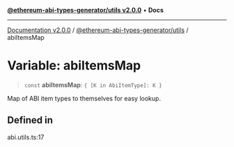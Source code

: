 [**@ethereum-abi-types-generator/utils v2.0.0**](../README.md) • **Docs**

***

[Documentation v2.0.0](../../../packages.md) / [@ethereum-abi-types-generator/utils](../README.md) / abiItemsMap

# Variable: abiItemsMap

> `const` **abiItemsMap**: `{ [K in AbiItemType]: K }`

Map of ABI item types to themselves for easy lookup.

## Defined in

abi.utils.ts:17
